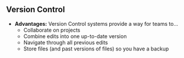 ## **Version Control**

- **Advantages:** Version Control systems provide a way for teams to...
    - Collaborate on projects
    - Combine edits into one up-to-date version
    - Navigate through all previous edits
    - Store files (and past versions of files) so you have a backup